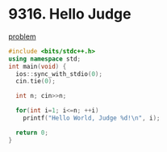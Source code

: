 # 9316. Hello Judge

[problem](https://www.acmicpc.net/problem/9316)

```cpp
#include <bits/stdc++.h> 
using namespace std;
int main(void) {
  ios::sync_with_stdio(0);
  cin.tie(0);

  int n; cin>>n;

  for(int i=1; i<=n; ++i)
    printf("Hello World, Judge %d!\n", i);

  return 0;
}
```
